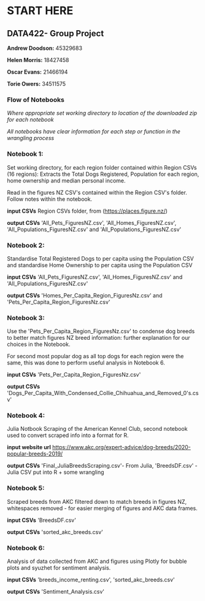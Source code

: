 # START HERE
## DATA422- Group Project

**Andrew Doodson:** 45329683

**Helen Morris:** 18427458

**Oscar Evans:** 21466194

**Torie Owers:** 34511575

### Flow of Notebooks

_Where appropriate set working directory to location of the downloaded zip for each notebook_

_All notebooks have clear information for each step or function in the wrangling process_



### Notebook 1: 

Set working directory, for each region folder contained within Region CSVs (16 regions): Extracts the Total Dogs Registered, Population for each region, home ownership and median personal income.

Read in the figures NZ CSV's contained within the Region CSV's folder. Follow notes within the notebook.

**input CSVs** Region CSVs folder, from (https://places.figure.nz/)

**output CSVs** 'All_Pets_FiguresNZ.csv', 'All_Homes_FiguresNZ.csv', 'All_Populations_FiguresNZ.csv' and 'All_Populations_FiguresNZ.csv'

### Notebook 2:

Standardise Total Registered Dogs to per capita using the Population CSV and standardise Home Ownership to per capita using the Population CSV

**input CSVs** 'All_Pets_FiguresNZ.csv', 'All_Homes_FiguresNZ.csv' and 'All_Populations_FiguresNZ.csv' 


**output CSVs**  'Homes_Per_Capita_Region_FiguresNz.csv' and 'Pets_Per_Capita_Region_FiguresNz.csv' 

### Notebook 3:

Use the 'Pets_Per_Capita_Region_FiguresNz.csv' to condense dog breeds to better match figures NZ breed information: further explanation for our choices in the Notebook.

For second most popular dog as all top dogs for each region were the same, this was done to perform useful analysis in Notebook 6.

**input CSVs** 'Pets_Per_Capita_Region_FiguresNz.csv'

**output CSVs** 'Dogs_Per_Capita_With_Condensed_Collie_Chihuahua_and_Removed_0's.csv'

### Notebook 4:

Julia Notbook Scraping of the American Kennel Club, second notebook used to convert scraped info into a format for R.

**input website url** https://www.akc.org/expert-advice/dog-breeds/2020-popular-breeds-2019/

**output CSVs** 'Final_JuliaBreedsScraping.csv'- From Julia, 'BreedsDF.csv' - Julia CSV put into R + some wrangling 

### Notebook 5: 

Scraped breeds from AKC filtered down to match breeds in figures NZ, whitespaces removed - for easier merging of figures and AKC data frames. 

**input CSVs** 'BreedsDF.csv'

**output CSVs** 'sorted_akc_breeds.csv'

### Notebook 6:

Analysis of data collected from AKC and figures using Plotly for bubble plots and syuzhet for sentiment analysis.

**input CSVs** 'breeds_income_renting.csv', 'sorted_akc_breeds.csv' 

**output CSVs** 'Sentiment_Analysis.csv' 
